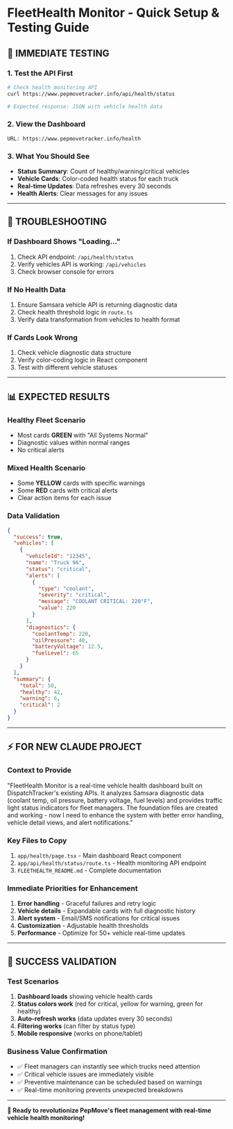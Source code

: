 # FleetHealth Monitor - Quick Setup & Testing Guide

## 🚀 **IMMEDIATE TESTING**

### **1. Test the API First**
```bash
# Check health monitoring API
curl https://www.pepmovetracker.info/api/health/status

# Expected response: JSON with vehicle health data
```

### **2. View the Dashboard**
```
URL: https://www.pepmovetracker.info/health
```

### **3. What You Should See**
- **Status Summary**: Count of healthy/warning/critical vehicles
- **Vehicle Cards**: Color-coded health status for each truck
- **Real-time Updates**: Data refreshes every 30 seconds
- **Health Alerts**: Clear messages for any issues

---

## 🔧 **TROUBLESHOOTING**

### **If Dashboard Shows "Loading..."**
1. Check API endpoint: `/api/health/status`
2. Verify vehicles API is working: `/api/vehicles`
3. Check browser console for errors

### **If No Health Data**
1. Ensure Samsara vehicle API is returning diagnostic data
2. Check health threshold logic in `route.ts`
3. Verify data transformation from vehicles to health format

### **If Cards Look Wrong**
1. Check vehicle diagnostic data structure
2. Verify color-coding logic in React component
3. Test with different vehicle statuses

---

## 📊 **EXPECTED RESULTS**

### **Healthy Fleet Scenario**
- Most cards **GREEN** with "All Systems Normal"
- Diagnostic values within normal ranges
- No critical alerts

### **Mixed Health Scenario**
- Some **YELLOW** cards with specific warnings
- Some **RED** cards with critical alerts
- Clear action items for each issue

### **Data Validation**
```json
{
  "success": true,
  "vehicles": [
    {
      "vehicleId": "12345",
      "name": "Truck 96", 
      "status": "critical",
      "alerts": [
        {
          "type": "coolant",
          "severity": "critical",
          "message": "COOLANT CRITICAL: 220°F",
          "value": 220
        }
      ],
      "diagnostics": {
        "coolantTemp": 220,
        "oilPressure": 40,
        "batteryVoltage": 12.5,
        "fuelLevel": 65
      }
    }
  ],
  "summary": {
    "total": 50,
    "healthy": 42,
    "warning": 6, 
    "critical": 2
  }
}
```

---

## ⚡ **FOR NEW CLAUDE PROJECT**

### **Context to Provide**
"FleetHealth Monitor is a real-time vehicle health dashboard built on DispatchTracker's existing APIs. It analyzes Samsara diagnostic data (coolant temp, oil pressure, battery voltage, fuel levels) and provides traffic light status indicators for fleet managers. The foundation files are created and working - now I need to enhance the system with better error handling, vehicle detail views, and alert notifications."

### **Key Files to Copy**
1. `app/health/page.tsx` - Main dashboard React component
2. `app/api/health/status/route.ts` - Health monitoring API endpoint  
3. `FLEETHEALTH_README.md` - Complete documentation

### **Immediate Priorities for Enhancement**
1. **Error handling** - Graceful failures and retry logic
2. **Vehicle details** - Expandable cards with full diagnostic history
3. **Alert system** - Email/SMS notifications for critical issues
4. **Customization** - Adjustable health thresholds
5. **Performance** - Optimize for 50+ vehicle real-time updates

---

## 🎯 **SUCCESS VALIDATION**

### **Test Scenarios**
1. **Dashboard loads** showing vehicle health cards
2. **Status colors work** (red for critical, yellow for warning, green for healthy)
3. **Auto-refresh works** (data updates every 30 seconds)
4. **Filtering works** (can filter by status type)
5. **Mobile responsive** (works on phone/tablet)

### **Business Value Confirmation**
- ✅ Fleet managers can instantly see which trucks need attention
- ✅ Critical vehicle issues are immediately visible
- ✅ Preventive maintenance can be scheduled based on warnings
- ✅ Real-time monitoring prevents unexpected breakdowns

---

**🚛 Ready to revolutionize PepMove's fleet management with real-time vehicle health monitoring!**